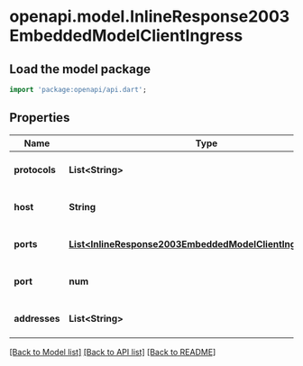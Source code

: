 # openapi.model.InlineResponse2003EmbeddedModelClientIngress

## Load the model package
```dart
import 'package:openapi/api.dart';
```

## Properties
Name | Type | Description | Notes
------------ | ------------- | ------------- | -------------
**protocols** | **List&lt;String&gt;** |  | [optional] [default to []]
**host** | **String** |  | [optional] [default to null]
**ports** | [**List&lt;InlineResponse2003EmbeddedModelClientIngressPorts&gt;**](InlineResponse2003EmbeddedModelClientIngressPorts.md) |  | [optional] [default to []]
**port** | **num** |  | [optional] [default to null]
**addresses** | **List&lt;String&gt;** |  | [optional] [default to []]

[[Back to Model list]](../README.md#documentation-for-models) [[Back to API list]](../README.md#documentation-for-api-endpoints) [[Back to README]](../README.md)


